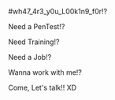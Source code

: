 #wh47_4r3_y0u_L00k1n9_f0r!?

Need a PenTest!?

Need Training!?

Need a Job!?

Wanna work with me!?

Come, Let's talk!! XD
